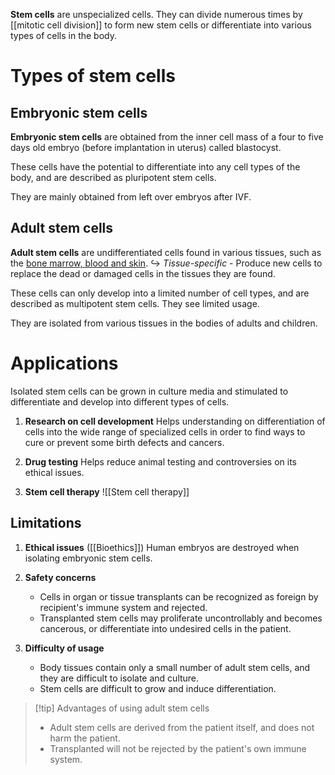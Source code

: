 **Stem cells** are unspecialized cells. They can divide numerous times by [[mitotic cell division]] to form new stem cells or <span class="hi-green">differentiate</span> into various types of cells in the body.

# Types of stem cells
## Embryonic stem cells
**Embryonic stem cells** are obtained from the inner cell mass of a <span class="hi-green">four to five days old embryo</span> (before implantation in uterus) called <span class="hi-blue">blastocyst</span>.

These cells have the potential to differentiate into any cell types of the body, and are described as <span class="hi-blue">pluripotent</span> stem cells.

They are mainly obtained from <span class="hi-blue">left over embryos after IVF</span>.

## Adult stem cells
**Adult stem cells** are undifferentiated cells found in various tissues, such as the <u>bone marrow, blood and skin</u>.
↪ *Tissue-specific* - Produce new cells to replace the dead or damaged cells in the tissues they are found.

These cells can only develop into a limited number of cell types, and are described as <span class="hi-blue">multipotent</span> stem cells. They see limited usage.

They are isolated from various <span class="hi-blue">tissues in the bodies of adults and children</span>.

# Applications
Isolated stem cells can be grown in culture media and stimulated to differentiate and develop into different types of cells.

1. **Research on cell development**
   Helps understanding on differentiation of cells into the wide range of specialized cells in order to find ways to cure or prevent some birth defects and cancers.

2. **Drug testing**
   Helps reduce animal testing and controversies on its ethical issues.

3. **Stem cell therapy**
   ![[Stem cell therapy]]

## Limitations
1. **Ethical issues** ([[Bioethics]])
   Human embryos are destroyed when isolating embryonic stem cells.

2. **Safety concerns**
	- Cells in organ or tissue transplants can be recognized as foreign by recipient's immune system and <span class="hi-blue">rejected</span>.
	- Transplanted stem cells may <span class="hi-green">proliferate uncontrollably and becomes cancerous</span>, or <span class="hi-green">differentiate into undesired cells</span> in the patient.

3. **Difficulty of usage**
	- Body tissues contain only a <span class="hi-green">small number of adult stem cells</span>, and they are <span class="hi-green">difficult to isolate and culture</span>.
	- Stem cells are difficult to grow and induce differentiation.

> [!tip] Advantages of using adult stem cells
> - Adult stem cells are derived from the patient itself, and does not harm the patient.
> - Transplanted will not be rejected by the patient's own immune system.
